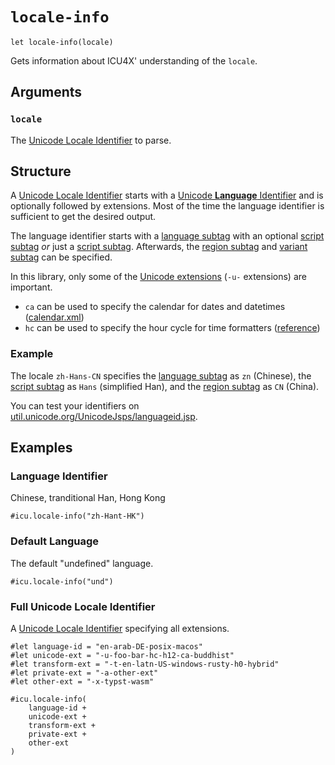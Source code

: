 # `locale-info`

```typst-code
let locale-info(locale)
```

Gets information about ICU4X' understanding of the `locale`.

## Arguments

### `locale`

The [Unicode Locale Identifier] to parse.

## Structure

A [Unicode Locale Identifier] starts with a [Unicode **Language** Identifier](https://unicode.org/reports/tr35/tr35.html#unicode-language-identifier) and is optionally followed by extensions. Most of the time the language identifier is sufficient to get the desired output.

The language identifier starts with a [language subtag] with an optional [script subtag] _or_ just a [script subtag]. Afterwards, the [region subtag] and [variant subtag] can be specified.

In this library, only some of the [Unicode extensions](https://unicode.org/reports/tr35/tr35.html#Key_And_Type_Definitions_) (`-u-` extensions) are important.

-   `ca` can be used to specify the calendar for dates and datetimes ([calendar.xml](https://github.com/unicode-org/cldr/blob/main/common/bcp47/calendar.xml))
-   `hc` can be used to specify the hour cycle for time formatters ([reference](https://unicode.org/reports/tr35/tr35.html#UnicodeHourCycleIdentifier))

### Example

The locale `zh-Hans-CN` specifies the [language subtag] as `zn` (Chinese), the [script subtag] as `Hans` (simplified Han), and the [region subtag] as `CN` (China).

You can test your identifiers on [util.unicode.org/UnicodeJsps/languageid.jsp](https://util.unicode.org/UnicodeJsps/languageid.jsp?l=en).

## Examples

### Language Identifier

Chinese, tranditional Han, Hong Kong

```typst +preview
#icu.locale-info("zh-Hant-HK")
```

### Default Language

The default "undefined" language.

```typst +preview
#icu.locale-info("und")
```

### Full Unicode Locale Identifier

A [Unicode Locale Identifier] specifying all extensions.

```typst +preview(vertical)
#let language-id = "en-arab-DE-posix-macos"
#let unicode-ext = "-u-foo-bar-hc-h12-ca-buddhist"
#let transform-ext = "-t-en-latn-US-windows-rusty-h0-hybrid"
#let private-ext = "-a-other-ext"
#let other-ext = "-x-typst-wasm"

#icu.locale-info(
    language-id +
    unicode-ext +
    transform-ext +
    private-ext +
    other-ext
)
```

[Unicode Locale Identifier]: https://unicode.org/reports/tr35/tr35.html#Unicode_locale_identifier
[language subtag]: https://unicode.org/reports/tr35/tr35.html#unicode_language_subtag_validity
[script subtag]: https://unicode.org/reports/tr35/tr35.html#unicode_script_subtag_validity
[region subtag]: https://unicode.org/reports/tr35/tr35.html#unicode_region_subtag_validity
[variant subtag]: https://unicode.org/reports/tr35/tr35.html#unicode_variant_subtag_validity
